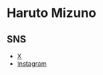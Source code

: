 # Haruto Mizuno

## SNS
- [X](https://x.com/mizuharu00)
- [Instagram](https://instagram.com/mizuharu00)
